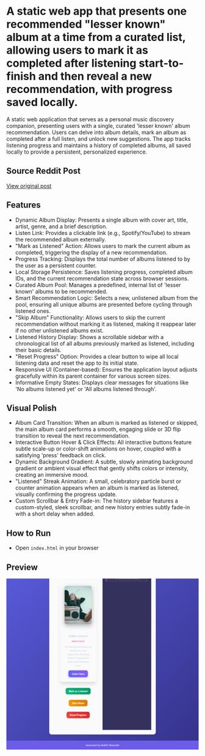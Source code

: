 # A static web app that presents one recommended "lesser known" album at a time from a curated list, allowing users to mark it as completed after listening start-to-finish and then reveal a new recommendation, with progress saved locally.

A static web application that serves as a personal music discovery companion, presenting users with a single, curated 'lesser known' album recommendation. Users can delve into album details, mark an album as completed after a full listen, and unlock new suggestions. The app tracks listening progress and maintains a history of completed albums, all saved locally to provide a persistent, personalized experience.

## Source Reddit Post
[View original post](https://reddit.com/r/AskMen/comments/1oj8ued/40_year_old_men_what_lesser_known_album_should/)

## Features
- Dynamic Album Display: Presents a single album with cover art, title, artist, genre, and a brief description.
- Listen Link: Provides a clickable link (e.g., Spotify/YouTube) to stream the recommended album externally.
- "Mark as Listened" Action: Allows users to mark the current album as completed, triggering the display of a new recommendation.
- Progress Tracking: Displays the total number of albums listened to by the user as a persistent counter.
- Local Storage Persistence: Saves listening progress, completed album IDs, and the current recommendation state across browser sessions.
- Curated Album Pool: Manages a predefined, internal list of 'lesser known' albums to be recommended.
- Smart Recommendation Logic: Selects a new, unlistened album from the pool, ensuring all unique albums are presented before cycling through listened ones.
- "Skip Album" Functionality: Allows users to skip the current recommendation without marking it as listened, making it reappear later if no other unlistened albums exist.
- Listened History Display: Shows a scrollable sidebar with a chronological list of all albums previously marked as listened, including their basic details.
- "Reset Progress" Option: Provides a clear button to wipe all local listening data and reset the app to its initial state.
- Responsive UI (Container-based): Ensures the application layout adjusts gracefully within its parent container for various screen sizes.
- Informative Empty States: Displays clear messages for situations like 'No albums listened yet' or 'All albums listened through'.

## Visual Polish
- Album Card Transition: When an album is marked as listened or skipped, the main album card performs a smooth, engaging slide or 3D flip transition to reveal the next recommendation.
- Interactive Button Hover & Click Effects: All interactive buttons feature subtle scale-up or color-shift animations on hover, coupled with a satisfying 'press' feedback on click.
- Dynamic Background Gradient: A subtle, slowly animating background gradient or ambient visual effect that gently shifts colors or intensity, creating an immersive mood.
- "Listened" Streak Animation: A small, celebratory particle burst or counter animation appears when an album is marked as listened, visually confirming the progress update.
- Custom Scrollbar & Entry Fade-in: The history sidebar features a custom-styled, sleek scrollbar, and new history entries subtly fade-in with a short delay when added.

## How to Run
- Open `index.html` in your browser


## Preview
![Screenshot](screenshots/project_050.png)
